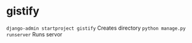 # gistify

```django-admin startproject gistify``` Creates directory
```python manage.py runserver``` Runs servor
